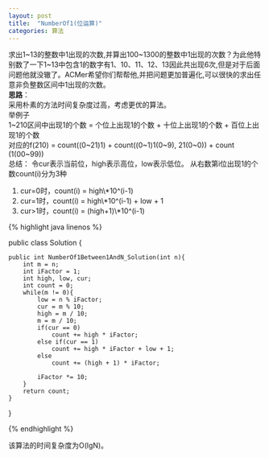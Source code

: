 ```yaml
---
layout: post
title:  "NumberOf1(位运算)"
categories: 算法
---
```


求出1~13的整数中1出现的次数,并算出100~1300的整数中1出现的次数？为此他特别数了一下1~13中包含1的数字有1、10、11、12、13因此共出现6次,但是对于后面问题他就没辙了。ACMer希望你们帮帮他,并把问题更加普遍化,可以很快的求出任意非负整数区间中1出现的次数。  
**思路**：  
采用朴素的方法时间复杂度过高，考虑更优的算法。  
举例子  
1~210区间中出现1的个数 = 个位上出现1的个数 + 十位上出现1的个数 + 百位上出现1的个数  
对应的f(210) = count((0~21)1) + count((0~1)1(0~9), 21(0~0)) + count (1(00~99))  
总结： 令cur表示当前位，high表示高位，low表示低位。
从右数第i位出现1的个数count(i)分为3种
<ol>
<li>cur=0时，count(i) = high\*10^(i-1)</li>
<li>cur=1时，count(i) = high\*10^(i-1) + low + 1</li>
<li>cur>1时，count(i) = (high+1)\*10^(i-1)</li>
</ol>

{% highlight java linenos %}

public class Solution {
    
    public int NumberOf1Between1AndN_Solution(int n){
        int m = n;
        int iFactor = 1;
        int high, low, cur;
        int count = 0;
        while(m != 0){
            low = n % iFactor;
            cur = m % 10;
            high = m / 10;
            m = m / 10;
            if(cur == 0)
                count += high * iFactor;
            else if(cur == 1)
                count += high * iFactor + low + 1;
            else
                count += (high + 1) * iFactor;
            
            iFactor *= 10;
        }
        return count;
    }
}

{% endhighlight %}

该算法的时间复杂度为O(lgN)。

